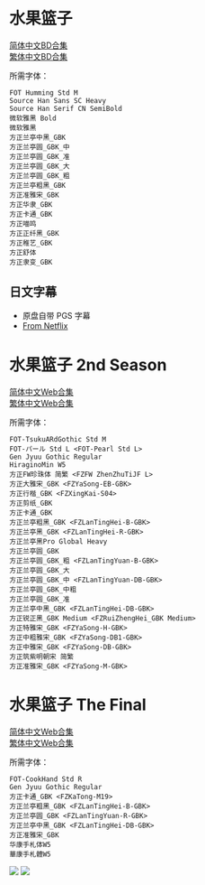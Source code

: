 # 水果篮子

[简体中文BD合集](https://github.com/Nekomoekissaten-SUB/Nekomoekissaten-poi-Subs/raw/master/fruba/fruba_BD_CHS.7z)  
[繁体中文BD合集](https://github.com/Nekomoekissaten-SUB/Nekomoekissaten-poi-Subs/raw/master/fruba/fruba_BD_CHT.7z)

所需字体：
```
FOT Humming Std M
Source Han Sans SC Heavy
Source Han Serif CN SemiBold
微软雅黑 Bold
微软雅黑
方正兰亭中黑_GBK
方正兰亭圆_GBK_中
方正兰亭圆_GBK_准
方正兰亭圆_GBK_大
方正兰亭圆_GBK_粗
方正兰亭粗黑_GBK
方正准雅宋_GBK
方正华隶_GBK
方正卡通_GBK
方正喵鸣
方正正纤黑_GBK
方正稚艺_GBK
方正舒体
方正隶变_GBK
```

## 日文字幕

 - 原盘自带 PGS 字幕
 - [From Netflix](https://github.com/Nekomoekissaten-SUB/Nekomoekissaten-poi-Subs/raw/master/fruba/fruba_JPN.7z)

# 水果篮子 2nd Season

[简体中文Web合集](https://github.com/Nekomoekissaten-SUB/Nekomoekissaten-poi-Subs/raw/master/fruba/fruba2_Web_CHS.7z)  
[繁体中文Web合集](https://github.com/Nekomoekissaten-SUB/Nekomoekissaten-poi-Subs/raw/master/fruba/fruba2_Web_CHT.7z)

所需字体：
```
FOT-TsukuARdGothic Std M
FOT-パール Std L <FOT-Pearl Std L>
Gen Jyuu Gothic Regular
HiraginoMin W5
方正FW珍珠体 简繁 <FZFW ZhenZhuTiJF L>
方正大雅宋_GBK <FZYaSong-EB-GBK>
方正行楷_GBK <FZXingKai-S04>
方正剪纸_GBK
方正卡通_GBK
方正兰亭粗黑_GBK <FZLanTingHei-B-GBK>
方正兰亭黑_GBK <FZLanTingHei-R-GBK>
方正兰亭黑Pro Global Heavy
方正兰亭圆_GBK
方正兰亭圆_GBK_粗 <FZLanTingYuan-B-GBK>
方正兰亭圆_GBK_大
方正兰亭圆_GBK_中 <FZLanTingYuan-DB-GBK>
方正兰亭圆_GBK_中粗
方正兰亭圆_GBK_准
方正兰亭中黑_GBK <FZLanTingHei-DB-GBK>
方正锐正黑_GBK Medium <FZRuiZhengHei_GBK Medium>
方正特雅宋_GBK <FZYaSong-H-GBK>
方正中粗雅宋_GBK <FZYaSong-DB1-GBK>
方正中雅宋_GBK <FZYaSong-DB-GBK>
方正筑紫明朝宋 简繁
方正准雅宋_GBK <FZYaSong-M-GBK>
```

# 水果篮子 The Final

[简体中文Web合集](https://github.com/Nekomoekissaten-SUB/Nekomoekissaten-poi-Subs/raw/master/fruba/fruba3_Web_CHS.7z)  
[繁体中文Web合集](https://github.com/Nekomoekissaten-SUB/Nekomoekissaten-poi-Subs/raw/master/fruba/fruba3_Web_CHT.7z)

所需字体：
```
FOT-CookHand Std R
Gen Jyuu Gothic Regular
方正卡通_GBK <FZKaTong-M19>
方正兰亭粗黑_GBK <FZLanTingHei-B-GBK>
方正兰亭圆_GBK <FZLanTingYuan-R-GBK>
方正兰亭中黑_GBK <FZLanTingHei-DB-GBK>
方正准雅宋_GBK
华康手札体W5
華康手札體W5
```

![](https://nekomoe.pages.dev/images/2019-04/fruba.png)
![](https://nekomoe.pages.dev/images/2021-04/fruba-final.jpg)